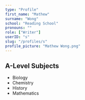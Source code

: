 ```yaml
---
type: "Profile"
first_name: "Mathew"
surname: "Wong"
school: "Reading School"
pronouns: ""
role: ["Writer"]
userID: "s"
slug: "/profiles/s"
profile_picture: "Mathew Wong.png"
---
```



## A-Level Subjects
- Biology
- Chemistry 
- History 
- Mathematics
